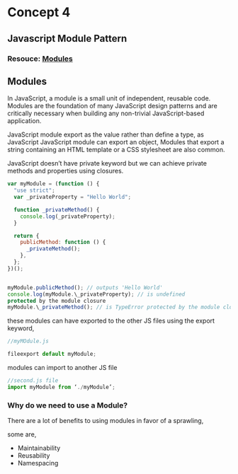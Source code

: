 # Concept 4

## Javascript Module Pattern

### Resouce: [Modules](https://developer.mozilla.org/en-US/docs/Web/JavaScript/Guide/Modules)

## Modules

In JavaScript, a module is a small unit of independent, reusable code. Modules are the foundation of many JavaScript design patterns and are critically necessary when building any non-trivial JavaScript-based application.

JavaScript module export as the value rather than define a type, as JavaScript JavaScript module can export an object, Modules that export a string containing an HTML template or a CSS stylesheet are also common.

JavaScript doesn’t have private keyword but we can achieve private methods and properties using closures.

```javascript
var myModule = (function () {
  "use strict";
  var _privateProperty = "Hello World";

  function _privateMethod() {
    console.log(_privateProperty);
  }

  return {
    publicMethod: function () {
      _privateMethod();
    },
  };
})();


myModule.publicMethod(); // outputs 'Hello World'
console.log(myModule.\_privateProperty); // is undefined
protected by the module closure
myModule.\_privateMethod(); // is TypeError protected by the module closure
```

these modules can have exported to the other JS files using the export keyword,

```javascript
//myMOdule.js

fileexport default myModule;
```

modules can import to another JS file

```javascript
//second.js file
import myModule from ‘./myModule’;
```

### Why do we need to use a Module?

There are a lot of benefits to using modules in favor of a sprawling,

some are,

- Maintainability
- Reusability
- Namespacing
